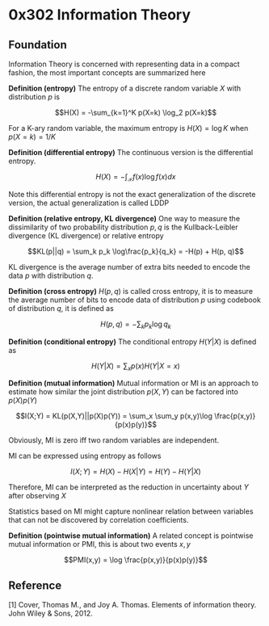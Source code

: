 # 0x302 Information Theory

## Foundation
Information Theory is concerned with representing data in a compact fashion, the most important concepts are summarized here

**Definition (entropy)** The entropy of a discrete random variable $X$ with distribution $p$ is

$$H(X) = -\sum_{k=1}^K p(X=k) \log_2 p(X=k)$$

For a K-ary random variable, the maximum entropy is $H(X) = \log K$ when $p(X=k) = 1/K$


**Definition (differential entropy)** The continuous version is the differential entropy.

$$H(X) = - \int_{\mathcal{X}} f(x)\log f(x) dx$$

Note this differential entropy is not the exact generalization of the discrete version, the actual generalization is called LDDP

**Definition (relative entropy, KL divergence)** One way to measure the dissimilarity of two probability distribution $p, q$ is the Kullback-Leibler divergence (KL divergence) or relative entropy

$$KL(p||q) = \sum_k p_k \log\frac{p_k}{q_k} = -H(p) + H(p, q)$$

KL divergence is the average number of extra bits needed to encode the data $p$ with distribution $q$.

**Definition (cross entropy)** $H(p,q)$ is called cross entropy, it is to measure the average number of bits to encode data of distribution $p$ using codebook of distribution $q$, it is defined as

$$H(p, q) = -\sum_k p_k \log q_k$$


**Definition (conditional entropy)** The conditional entropy $H(Y|X)$ is defined as

$$H(Y|X) = \sum_x p(x) H(Y|X=x)$$

**Definition (mutual information)** Mutual information or MI is an approach to estimate how similar the joint distribution $p(X,Y)$ can be factored into $p(X)p(Y)$

$$I(X;Y) = KL(p(X,Y)||p(X)p(Y)) = \sum_x \sum_y p(x,y)\log \frac{p(x,y)}{p(x)p(y)}$$

Obviously, MI is zero iff two random variables are independent.

MI can be expressed using entropy as follows

$$I(X;Y) = H(X) - H(X|Y) = H(Y) - H(Y|X)$$

Therefore, MI can be interpreted as the reduction in uncertainty about $Y$ after observing $X$

Statistics based on MI might capture nonlinear relation between variables that can not be discovered by correlation coefficients.

**Definition (pointwise mutual information)** A related concept is pointwise mutual information or PMI, this is about two events $x,y$

$$PMI(x,y) = \log \frac{p(x,y)}{p(x)p(y)}$$

## Reference
[1] Cover, Thomas M., and Joy A. Thomas. Elements of information theory. John Wiley & Sons, 2012.

